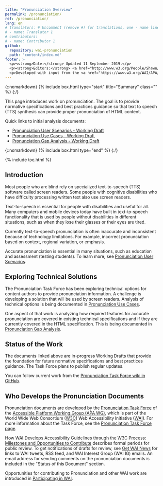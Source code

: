 ```yaml
---
title: "Pronunciation Overview"
permalink: /pronunciation/
ref: /pronunciation/
lang: en
# translators: # Uncomment (remove #) for translations, one - name line per translator.
# - name: Translator 1
# contributors:
# - name: Contributor 1
github:
  repository: wai-pronunciation
  path: 'content/index.md'
footer: >
  <p><strong>Date:</strong> Updated 11 September 2019.</p>
  <p><strong>Editors:</strong> <a href="http://www.w3.org/People/Shawn/">Shawn Lawton Henry</a> and <a href="http://www.w3.org/People/roy/">Ruoxi Ran</a>.</p>
  <p>Developed with input from the <a href="https://www.w3.org/WAI/APA/task-forces/pronunciation/">Pronunciation Task Force</a>.<p>
---
```


{::nomarkdown}
{% include box.html type="start" title="Summary" class="" %}
{:/}

This page introduces work on pronunciation. The goal is to provide normative specifications and best practices guidance so that text to speech (TTS) synthesis can provide proper pronunciation of HTML content.

Quick links to initial analysis documents:
*   [Pronunciation User Scenarios - Working Draft](https://www.w3.org/TR/pronunciation-user-scenarios/)
*   [Pronunciation Use Cases - Working Draft](https://www.w3.org/TR/pronunciation-use-cases/)
*   [Pronunciation Gap Analysis - Working Draft](https://www.w3.org/TR/pronunciation-gap-analysis/) 

{::nomarkdown}
{% include box.html type="end" %}
{:/}

{% include toc.html %}

## Introduction

Most people who are blind rely on specialized text-to-speech (TTS) software called screen readers. Some people with cognitive disabilities who have difficulty processing written text also use screen readers.

Text-to-speech is essential for people with disabilities and useful for all. Many computers and mobile devices today have built in text-to-speech functionality that is used by people without disabilities in different situations, such as when they lose their glasses or their eyes are tired.

Currently text-to-speech pronunciation is often inaccurate and inconsistent because of technology limitations. For example, incorrect pronunciation based on context, regional variation, or emphasis.

Accurate pronunciation is essential in many situations, such as education and assessment (testing students). To learn more, see [Pronunciation User Scenarios](https://www.w3.org/TR/pronunciation-user-scenarios/).
 
## Exploring Technical Solutions

The Pronunciation Task Force has been exploring technical options for content authors to provide pronunciation information. A challenge is developing a solution that will be used by screen readers. Analysis of technical options is being documented in [Pronunciation Use Cases](https://www.w3.org/TR/pronunciation-use-cases/).

One aspect of that work is analyzing how required features for accurate pronunciation are covered in existing technical specifications and if they are currently covered in the HTML specification. This is being documented in [Pronunciation Gap Analysis](https://www.w3.org/TR/pronunciation-gap-analysis/).

## Status of the Work

The documents linked above are in-progress Working Drafts that provide the foundation for future normative specifications and best practices guidance. The Task Force plans to publish regular updates.

You can follow current work from the [Pronunciation Task Force wiki in GitHub](https://github.com/w3c/pronunciation/wiki).

## Who Develops the Pronunciation Documents

Pronunciation documents are developed by the [Pronunciation Task Force](https://www.w3.org/WAI/APA/task-forces/pronunciation/) of the [Accessible Platform Working Group (APA WG)](https://www.w3.org/WAI/APA/), which is part of the World Wide Web Consortium ([W3C](http://www.w3.org)) Web Accessibility Initiative ([WAI](http://www.w3.org/WAI/)). For more information about the Task Force, see the [Pronunciation Task Force page](https://www.w3.org/WAI/APA/task-forces/pronunciation/).

[How WAI Develops Accessibility Guidelines through the W3C Process: Milestones and Opportunities to Contribute](http://www.w3.org/WAI/intro/w3c-process) describes formal periods for public review. To get notifications of drafts for review, see [Get WAI News](https://www.w3.org/WAI/news/subscribe/) for links to WAI tweets, RSS feed, and WAI Interest Group (WAI IG) emails. An email address for sending comments on the pronunciation documents is included in the "Status of this Document" section.

Opportunities for contributing to Pronunciation and other WAI work are introduced in [Participating in WAI](https://www.w3.org/WAI/about/participating/).
